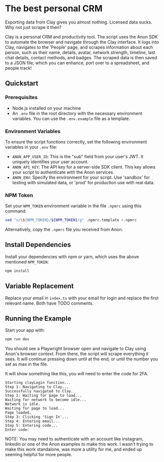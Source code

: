 # The best personal CRM

Exporting data from Clay gives you almost nothing. Licensed data sucks. Why not just scrape it then?

Clay is a personal CRM and productivity tool. The script uses the Anon SDK to automate the browser and navigate through the Clay interface. It logs into Clay, navigates to the 'People' page, and scrapes information about each person, such as their name, details, avatar, network strength, timeline, last chat details, contact methods, and badges. The scraped data is then saved to a JSON file, which you can enhance, port over to a spreadsheet, and people track!

## Quickstart

### Prerequisites

- Node.js installed on your machine
- An `.env` file in the root directory with the necessary environment variables. You can use the `.env.example` file as a template.

### Environment Variables

To ensure the script functions correctly, set the following environment variables in your `.env` file:

- `ANON_APP_USER_ID`: This is the "sub" field from your user's JWT. It uniquely identifies your user account.
- `ANON_API_KEY`: The API key for a server-side SDK client. This key allows your script to authenticate with the Anon services.
- `ANON_ENV`: Specify the environment for your script. Use 'sandbox' for testing with simulated data, or 'prod' for production use with real data.

### NPM Token

Set your `NPM_TOKEN` environment variable in the file `.npmrc` using this command:

```sh
sed "s/\${NPM_TOKEN}/${NPM_TOKEN}/g" .npmrc.template >.npmrc
```

Alternatively, copy the `.npmrc` file you received from Anon.

## Install Dependencies

Install your dependencies with npm or yarn, which uses the above mentioned `NPM_TOKEN`:

```sh
npm install
```

## Variable Replacement
Replace your email in `index.ts` with your email for login and replace the first relevant name. Both have TODO comments.

## Running the Example

Start your app with:

```sh
npm run dev
```

You should see a Playwright browser open and navigate to Clay using Anon's browser context. From there, the script will scrape everything it sees.
It will continue pressing down until at the end, or until the number you set as max in the file.

It will show something like this, you will need to enter the code for 2FA. 
```
Starting clayLogin function...
Step 1: Navigating to Clay...
Successfully navigated to Clay.
Step 2: Waiting for page to load...
Waiting for network to become idle...
Network is idle.
Waiting for page to load...
Page loaded.
Step 3: Clicking 'Sign In'...
Step 4: Entering email...
Step 5: Entering code...
Enter code: 
```

NOTE: You may need to authenticate with an account like instagram, linkedin or one of the Anon examples to make this work. I wasn't trying to make this work standalone, 
was more a utility for me, and ended up seeming helpful for more people. 